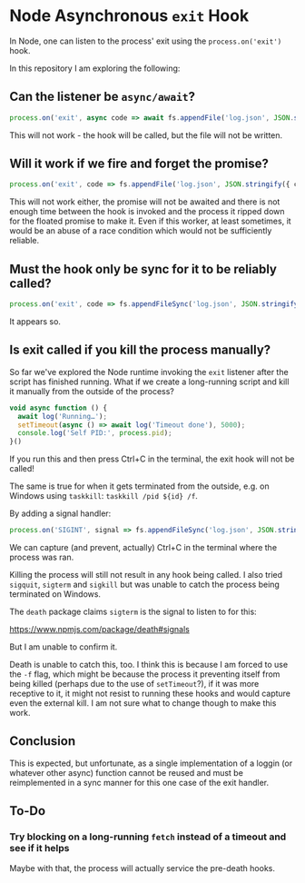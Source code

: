 # Node Asynchronous `exit` Hook

In Node, one can listen to the process' exit using the `process.on('exit')`
hook.

In this repository I am exploring the following:

## Can the listener be `async/await`?

```js
process.on('exit', async code => await fs.appendFile('log.json', JSON.stringify({ code }) + '\n'));
```

This will not work - the hook will be called, but the file will not be written.

## Will it work if we fire and forget the promise?

```js
process.on('exit', code => fs.appendFile('log.json', JSON.stringify({ code }) + '\n'));
```

This will not work either, the promise will not be awaited and there is not
enough time between the hook is invoked and the process it ripped down for the
floated promise to make it. Even if this worker, at least sometimes, it would be
an abuse of a race condition which would not be sufficiently reliable.

## Must the hook only be sync for it to be reliably called?

```js
process.on('exit', code => fs.appendFileSync('log.json', JSON.stringify({ code }) + '\n'));
```

It appears so.

## Is exit called if you kill the process manually?

So far we've explored the Node runtime invoking the `exit` listener after the
script has finished running. What if we create a long-running script and kill it
manually from the outside of the process?

```js
void async function () {
  await log('Running…');
  setTimeout(async () => await log('Timeout done'), 5000);
  console.log('Self PID:', process.pid);
}()
```

If you run this and then press Ctrl+C in the terminal, the exit hook will not be
called!

The same is true for when it gets terminated from the outside, e.g. on Windows
using `taskkill`: `taskkill /pid ${id} /f`.

By adding a signal handler:

```js
process.on('SIGINT', signal => fs.appendFileSync('log.json', JSON.stringify({ stamp: new Date().toISOString(), message: `Signal ${signal}` }) + '\n'));
```

We can capture (and prevent, actually) Ctrl+C in the terminal where the process
was ran.

Killing the process will still not result in any hook being called. I also tried
`sigquit`, `sigterm` and `sigkill` but was unable to catch the process being
terminated on Windows.

The `death` package claims `sigterm` is the signal to listen to for this:

https://www.npmjs.com/package/death#signals

But I am unable to confirm it.

Death is unable to catch this, too. I think this is because I am forced to use
the `-f` flag, which might be because the process it preventing itself from
being killed (perhaps due to the use of `setTimeout`?), if it was more receptive
to it, it might not resist to running these hooks and would capture even the
external kill. I am not sure what to change though to make this work.

## Conclusion

This is expected, but unfortunate, as a single implementation of a loggin (or
whatever other async) function cannot be reused and must be reimplemented in a
sync manner for this one case of the exit handler.

## To-Do

### Try blocking on a long-running `fetch` instead of a timeout and see if it helps

Maybe with that, the process will actually service the pre-death hooks.
